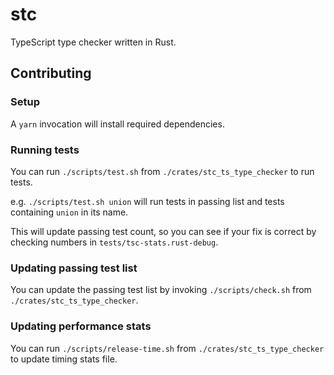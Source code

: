 # stc

TypeScript type checker written in Rust.

## Contributing

### Setup

A `yarn` invocation will install required dependencies.

### Running tests

You can run `./scripts/test.sh` from `./crates/stc_ts_type_checker` to run tests.

e.g. `./scripts/test.sh union` will run tests in passing list and tests containing `union` in its name.

This will update passing test count, so you can see if your fix is correct by checking numbers in `tests/tsc-stats.rust-debug`.

### Updating passing test list

You can update the passing test list by invoking `./scripts/check.sh` from `./crates/stc_ts_type_checker`.

### Updating performance stats

You can run `./scripts/release-time.sh` from `./crates/stc_ts_type_checker` to update timing stats file.
